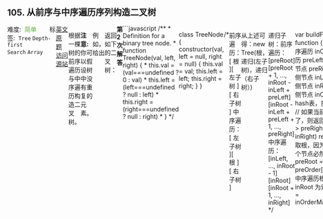 <div style="font-size: 20px; margin-bottom: 15px; font-weight: bold;">105. 从前序与中序遍历序列构造二叉树</div>
<div style="display: flex; font-size: 14px; justify-content: space-between;"><div><span style="margin-right: 30px;">难度:&nbsp;&nbsp;<label style="color: rgb(90, 183, 38);">简单</label></span><span style="margin-right: 30px;">标签:&nbsp;&nbsp;<code>Tree</code>&nbsp;<code>Depth-first Search</code>&nbsp;<code>Array</code></span></div><div><span style="margin-right: 15px;"><a href="https://leetcode.com/problems/construct-binary-tree-from-preorder-and-inorder-traversal/">英文原题</a></span><span><a href="https://leetcode-cn.com/problems/construct-binary-tree-from-preorder-and-inorder-traversal/">访问源站</a></span></div>
<hr style="height: 1px; margin: 1em 0px;" />
<p>根据一棵树的前序遍历与中序遍历构造二叉树。</p>

<p><strong>注意:</strong><br>
你可以假设树中没有重复的元素。</p>

<p>例如，给出</p>

<pre>前序遍历 preorder =&nbsp;[3,9,20,15,7]
中序遍历 inorder = [9,3,15,20,7]</pre>

<p>返回如下的二叉树：</p>

<pre>    3
   / \
  9  20
    /  \
   15   7</pre>

<hr style="height: 1px; margin: 1em 0px;" />
<strong>第2次解答</strong>
```javascript
/**
 * Definition for a binary tree node.
 * function TreeNode(val, left, right) {
 *     this.val = (val===undefined ? 0 : val)
 *     this.left = (left===undefined ? null : left)
 *     this.right = (right===undefined ? null : right)
 * }
 */

class TreeNode {
  constructor(val, left = null, right = null) {
    this.val = val;
    this.left = left;
    this.right = right;
  }
}

/*

前序遍历： [ 根 ][ 左子树 ][ 右子树 ]
中序遍历： [ 左子树 ][ 根 ][ 右子树 ]

从上述可得：new Tree(根，递归(左子树)，递归（右子树）)

递归子树：前序遍历：[preRoot][preRoot + 1, ..., inRoot - inLeft + preLeft][inRoot - inLeft + preLeft + 1, ..., preRight]
           中序遍历：[inLeft, ..., inRoot - 1][inRoot][inRoot + 1, ..., inRight]
*/

var buildFactory = function (
  preOrder, // 前序遍历
  inOrder, // 中序遍历
  preLeft, // 前序最左侧节点
  preRight, // 前序最右侧节点
  inLeft, // 中序最左侧节点
  inRight, // 中序最右侧节点
  inOrderMap // hash表，提高索引速度
) {
  // 如果当前遍历已经不存在了，则返回 null
  if (preLeft > preRight || inLeft > inRight) return null;
  // 获取根，因为前序遍历的第一个节点必然是根
  let preRoot = preOrder[preLeft];
  // 获取中序遍历根的索引，此处 inRoot 为索引值
  let inRoot = inOrderMap.get(preRoot);

  // 递归遍历
  return new TreeNode(
    preRoot,
    buildFactory(
      preOrder,
      inOrder,
      preLeft + 1,
      inRoot - inLeft + preLeft,
      inLeft,
      inRoot - 1,
      inOrderMap
    ),
    buildFactory(
      preOrder,
      inOrder,
      inRoot - inLeft + preLeft + 1,
      preRight,
      inRoot + 1,
      inRight,
      inOrderMap
    )
  );
};

/**
 * @param {number[]} preorder
 * @param {number[]} inorder
 * @return {TreeNode}
 */
var buildTree = function (preorder, inorder) {
  // 因为递归遍历每次都要去中序遍历里找根，因此定义一个 HashMap 存放中序遍历的每一个信息[中序遍历的根: 索引]
  let hashMap = new Map();

  for (let i = 0; i < inorder.length; i++) {
    hashMap.set(inorder[i], i);
  }

  return buildFactory(
    preorder,
    inorder,
    0,
    preorder.length - 1,
    0,
    inorder.length - 1,
    hashMap
  );
};
```
<hr style="height: 1px; margin: 1em 0px;" />
<strong>第1次解答</strong>
```javascript
/**
 * Definition for a binary tree node.
 * function TreeNode(val) {
 *     this.val = val;
 *     this.left = this.right = null;
 * }
 */

class TreeNode {
  constructor(val, left, right) {
    (this.val = val), (this.left = left || null), (this.right = right || null);
  }
}

/**
 *
 * @param {number[]} preOrder 前序遍历数列
 * @param {number[]} inOrder 中序遍历序列
 * @param {number} preLeft 前序遍历起始位置
 * @param {number} preRight 前序遍历结束位置
 * @param {number} inLeft 中序遍历起始位置
 * @param {number} inRight 中序遍历结束位置
 * @param {Map} inOrderMap 中序遍历 值 - 索引 Map
 *
 * 前序遍历：[ 根 ][   左子树   ][   右子树   ]
 * 中序遍历：[   左子树   ][ 根 ][   右子树   ]
 * 第一步：前序遍历的第一个节点 preLeft 就是 [根]
 * 第二步：中序遍历中找出该节点 inRoot，该节点前节点（inLeft 至 inRoot-1）为左子树，该节点后节点（inRoot+1 至 inRight）为右子树
 * 第三步：由于前序遍历和中序遍历对左子树和右子树的节点数量是一致的，只有顺序的差异，因此，前序遍历左子树的节点索引范围为 inRoot - inLeft + preLeft，右子树的节点索引范围为 inRoot - inLeft + preLeft + 1
 * 第四步：构建 TreeNode，其中根为 第一步 中获取，左子树和右子树通过递归获得。
 */
const getTree = (
  preOrder,
  inOrder,
  preLeft,
  preRight,
  inLeft,
  inRight,
  inOrderMap
) => {
  // 终止条件：遍历队列左侧索引小于右侧
  if (preLeft > preRight || inLeft > inRight) {
    return null;
  }

  // 先序遍历里的根节点就是第一个元素
  const preRoot = preOrder[preLeft];
  // 找到中序遍历里的根节点
  const inRoot = inOrderMap.get(preRoot);

  // 创建一个新节点
  return new TreeNode(
    preRoot,
    // 递归获取左子树
    getTree(
      preOrder,
      inOrder,
      preLeft + 1,
      inRoot - inLeft + preLeft,
      inLeft,
      inRoot - 1,
      inOrderMap
    ),
    // 递归获取右子树
    getTree(
      preOrder,
      inOrder,
      inRoot - inLeft + preLeft + 1,
      preRight,
      inRoot + 1,
      inRight,
      inOrderMap
    )
  );
};

/**
 * @param {number[]} preorder
 * @param {number[]} inorder
 * @return {TreeNode}
 */
var buildTree = function (preorder, inorder) {
  const length = preorder.length;
  // 这里先生成一个中序遍历的 Map，避免后续递归查找中序遍历中根的位置
  const inOrderMap = new Map();
  for (let i = 0; i < inorder.length; i++) {
    inOrderMap.set(inorder[i], i);
  }
  
  return getTree(preorder, inorder, 0, length - 1, 0, length - 1, inOrderMap);
};
```